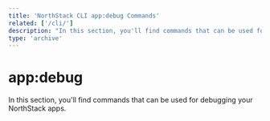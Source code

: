 ```yaml
---
title: 'NorthStack CLI app:debug Commands'
related: ['/cli/']
description: "In this section, you'll find commands that can be used for debugging your NorthStack apps."
type: 'archive'
---
```


# app:debug

In this section, you'll find commands that can be used for debugging your NorthStack apps.
